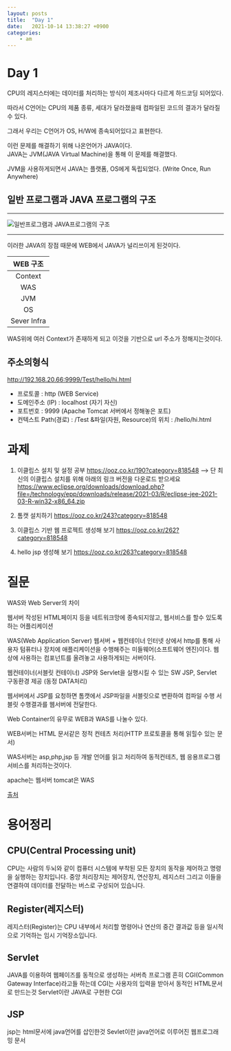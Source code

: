 ```yaml
---
layout: posts
title:  "Day 1"
date:   2021-10-14 13:38:27 +0900
categories: 
    - am
---
```

# Day 1


CPU의 레지스터에는 데이터를 처리하는 방식이 제조사마다 다르게 하드코딩 되어있다.

따라서 C언어는 CPU의 제품 종류, 세대가 달라졌을때 컴파일된 코드의 결과가 달라질수 있다.

그래서 우리는 C언어가 OS, H/W에 종속되어있다고 표현한다.   

이런 문제를 해결하기 위해 나온언어가 JAVA이다.   
JAVA는 JVM(JAVA Virtual Machine)을 통해 이 문제를 해결했다.

JVM을 사용하게되면서 JAVA는 플랫폼, OS에게 독립되었다.
(Write Once, Run Anywhere)

## 일반 프로그램과 JAVA 프로그램의 구조
___
![일반프로그램과 JAVA프로그램의 구조](https://yoojh9.github.io/images/jvm.png)
___

이러한 JAVA의 장점 때문에 WEB에서 JAVA가 널리쓰이게 된것이다.


|WEB 구조|
|:--:|
|Context|
|WAS|
|JVM|
|OS|
|Sever Infra|

WAS위에 여러 Context가 존재하게 되고 이것을 기반으로 url 주소가 정해지는것이다.

## 주소의형식
http://192.168.20.66:9999/Test/hello/hi.html


* 프로토콜 : http (WEB Service)
* 도메인주소 (IP) : localhost (자기 자신)
* 포트번호 : 9999 (Apache Tomcat 서버에서 정해놓은 포트)
* 컨텍스트 Path(경로) : /Test
&파일(자원, Resource)의 위치 : /hello/hi.html


# 과제
1. 이클립스 설치 및 설정 공부
https://ooz.co.kr/190?category=818548
 --> 단 최신의 이클립스 설치를 위해 아래의 링크 버전을 다운로드 받으세요
       https://www.eclipse.org/downloads/download.php?file=/technology/epp/downloads/release/2021-03/R/eclipse-jee-2021-03-R-win32-x86_64.zip

2. 톰캣 설치하기
https://ooz.co.kr/243?category=818548

3. 이클립스 기반 웹 프로젝트 생성해 보기
https://ooz.co.kr/262?category=818548

4. hello jsp 생성해 보기
https://ooz.co.kr/263?category=818548

# 질문

WAS와 Web Server의 차이
   
웹서버
작성된 HTML페이지 등을 네트워크망에 종속되지않고, 웹서비스를 할수 있도록 하는 어플리케이션

WAS(Web Application Server)
웹서버 + 웹컨테이너
인터넷 상에서 http를 통해 사용자 텀퓨터나 장치에 애플리케이션을 수행해주는 미들웨어(소프트웨어 엔진)이다.
웹상에 사용하는 컴포넌트를 올려놓고 사용하게되는 서버이다.

웹컨테이너(서블릿 컨테이너)
JSP와 Servlet을 실행시킬 수 있는 SW
JSP, Servlet 구동환경 제공 (동정 DATA처리)

웹서버에서 JSP를 요청하면 톰캣에서 JSP파일을 서블릿으로 변환하여 컴파일 수행
서블릿 수행결과를 웹서버에 전달한다.

Web Container의 유무로 WEB과 WAS를 나눌수 있다.

WEB서버는 HTML 문서같은 정적 컨테츠 처리(HTTP 프로토콜을 통해 읽힐수 있는 문서)

WAS서버는 asp,php,jsp 등 개발 언어를 읽고 처리하여 동적컨테츠, 웹 응용프로그램 서비스를 처리하는것이다.

apache는 웹서버
tomcat은 WAS

[출처](https://helloworld-88.tistory.com/71)

# 용어정리

## CPU(Central Processing unit)

CPU는 사람의 두뇌와 같이 컴퓨터 시스템에 부착된 모든 장치의 동작을 제어하고 명령을 실행하는 장치입니다. 중앙 처리장치는 제어장치, 연산장치, 레지스터 그리고 이들을 연결하여 데이터를 전달하는 버스로 구성되어 있습니다.

## Register(레지스터)
레지스터(Register)는 CPU 내부에서 처리할 명령어나 연산의 중간 결과값 등을 일시적으로 기억하는 임시 기억장소입니다.

## Servlet
JAVA를 이용하여 웹페이즈를 동적으로 생성하는 서버측 프로그램
흔히 CGI(Common Gateway Interface)라고들 하는데 CGI는 사용자의 입력을 받아서 동적인 HTML문서로 만드는것
Servlet이란 JAVA로 구현한 CGI

## JSP
jsp는 html문서에 java언어를 삽인한것
Sevlet이란 java언어로 이루어진 웹프로그래밍 문서
